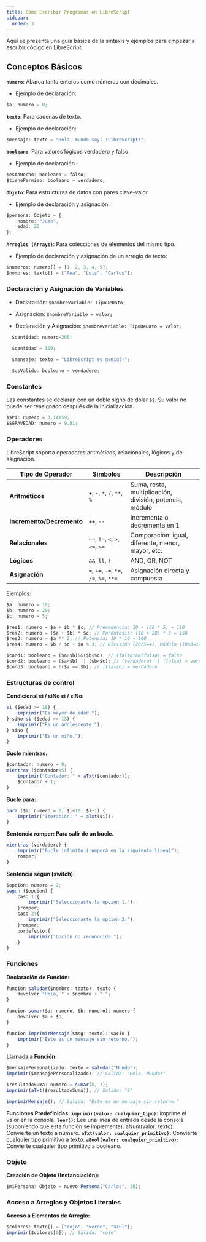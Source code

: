 ```yaml
---
title: Cómo Escribir Programas en LibreScript
sidebar:
  order: 3
---
```


Aquí se presenta una guía básica de la sintaxis y ejemplos para empezar a escribir código en LibreScript.

## Conceptos Básicos

**`numero`**: Abarca tanto enteros como números con decimales.

* Ejemplo de declaración:

```ts
$a: numero = 0;
```

**`texto`**: Para cadenas de texto.

* Ejemplo de declaración:

```ts
$mensaje: texto = "Hola, mundo soy: !LibreScript!";
```

**`booleano`**: Para valores lógicos verdadero y falso.

* Ejemplo de declaración :

```ts
$estaHecho: booleano = falso; 
$tienePermiso: booleano = verdadero;
```

**`Objeto`**: Para estructuras de datos con pares clave-valor

* Ejemplo de declaración y asignación:

```ts
$persona: Objeto = {
    nombre: "Juan",
    edad: 25
};
```

**`Arreglos (Arrays)`**: Para colecciones de elementos del mismo tipo.

* Ejemplo de declaración y asignación de un arreglo de texto:

```ts
$numeros: numero[] = [1, 2, 3, 4, 5];
$nombres: texto[] = ["Ana", "Luis", "Carlos"];
```

### Declaración y Asignación de Variables

* Declaración: `$nombreVariable: TipoDeDato;`

* Asignación: `$nombreVariable = valor;`

* Declaración y Asignación: `$nombreVariable: TipoDeDato = valor;`

```ts
  $cantidad: numero=200;

  $cantidad = 100;

  $mensaje: texto = "LibreScript es genial!";

  $esValido: booleano = verdadero;
```

### Constantes

Las constantes se declaran con un doble signo de dólar `$$`. Su valor no puede ser reasignado después de la inicialización.

```ts
$$PI: numero = 3.14159;
$$GRAVEDAD: numero = 9.81;
```

### Operadores

LibreScript soporta operadores aritméticos, relacionales, lógicos y de asignación.

| Tipo de Operador     | Símbolos| Descripción|
|----------------------|------------------------------------------|---------------------------------------------|
| **Aritméticos**| `+`, `-`, `*`, `/`, `**`, `%`| Suma, resta, multiplicación, división, potencia, módulo |
| **Incremento/Decremento** | `++`, `--`| Incrementa o decrementa en 1|
| **Relacionales** | `==`, `!=`, `<`, `>`, `<=`, `>=` | Comparación: igual, diferente, menor, mayor, etc. |
| **Lógicos**           | `&&`, `ll`, `!`  | AND, OR, NOT |
| **Asignación**        | `=`, `+=`, `-=`, `*=`, `/=`, `%=`, `**=`  | Asignación directa y compuesta|

Ejemplos:

```ts
$a: numero = 10;
$b: numero = 20;
$c: numero = 5;

$res1: numero = $a + $b * $c; // Precedencia: 10 + (20 * 5) = 110
$res2: numero = ($a + $b) * $c; // Paréntesis: (10 + 20) * 5 = 150
$res3: numero = $a ** 2; // Potencia: 10 * 10 = 100
$res4: numero = $b / $c + $a % 3; // División (20/5=4), Módulo (10%3=1), Suma (4+1=5)

$cond1: booleano = ($a>$b)&&($b<$c); // (falso)&&(falso) = falso
$cond2: booleano = ($a<$b) || ($b<$c); // (verdadero) || (falso) = verdadero
$cond3: booleano = !($a == $b); // !(falso) = verdadero
```

### Estructuras de control

**Condicional si / siNo si / siNo:**

```ts
si ($edad >= 18) {
    imprimir("Es mayor de edad.");
} siNo si ($edad >= 13) {
    imprimir("Es un adolescente.");
} siNo {
    imprimir("Es un niño.");
}
```

**Bucle mientras:**

```ts
$contador: numero = 0;
mientras ($contador<5) {
    imprimir("Contador: " + aTxt($contador));
    $contador + 1;
}
```

**Bucle para:**

```ts
para ($i: numero = 0; $i<10; $i+1) {
    imprimir("Iteración: " + aTxt($i));
}
```

**Sentencia romper: Para salir de un bucle.**

```ts
mientras (verdadero) {
    imprimir("Bucle infinito (romperá en la siguiente línea)");
    romper;
}
```

**Sentencia segun (switch):**

```ts
$opcion: numero = 2;
segun ($opcion) {
    caso 1:{
        imprimir("Seleccionaste la opción 1.");
    }romper;
    caso 2:{
        imprimir("Seleccionaste la opción 2.");
    }romper;
    pordefecto:{
        imprimir("Opción no reconocida.");
    }
}
```

### Funciones

**Declaración de Función:**

```ts
funcion saludar($nombre: texto): texto {
    devolver "Hola, " + $nombre + "!";
}

funcion sumar($a: numero, $b: numero): numero {
    devolver $a + $b;
}

funcion imprimirMensaje($msg: texto): vacio {
    imprimir("Este es un mensaje sin retorno.");
}
```

**Llamada a Función:**

```ts
$mensajePersonalizado: texto = saludar("Mundo");
imprimir($mensajePersonalizado); // Salida: "Hola, Mundo!"

$resultadoSuma: numero = sumar(5, 3);
imprimir(aTxt($resultadoSuma)); // Salida: "8"

imprimirMensaje(); // Salida: "Este es un mensaje sin retorno."
```

**Funciones Predefinidas:**
**`imprimir(valor: cualquier_tipo)`:** Imprime el valor en la consola.
**`leer()`:** Lee una línea de entrada desde la consola (suponiendo que esta función se implemente).
aNum(valor: texto): Convierte un texto a número.
**`aTxt(valor: cualquier_primitivo)`:** Convierte cualquier tipo primitivo a texto.
**`aBool(valor: cualquier_primitivo)`:** Convierte cualquier tipo primitivo a booleano.

### Objeto

**Creación de Objeto (Instanciación):**

```ts
$miPersona: Objeto = nuevo Persona("Carlos", 30);
```

### Acceso a Arreglos y Objetos Literales

**Acceso a Elementos de Arreglo:**

```ts
$colores: texto[] = ["rojo", "verde", "azul"];
imprimir($colores[0]); // Salida: "rojo"
```
